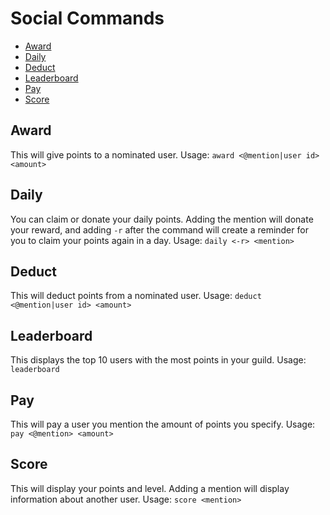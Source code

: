 # Social Commands

* [Award](#award)
* [Daily](#daily)
* [Deduct](#deduct)
* [Leaderboard](#leaderboard)
* [Pay](#pay)
* [Score](#score)

## Award

This will give points to a nominated user. Usage: `award <@mention|user id> <amount>`

## Daily

You can claim or donate your daily points. Adding the mention will donate your reward, and adding `-r` after the command will create a reminder for you to claim your points again in a day. Usage: `daily <-r> <mention>`

## Deduct

This will deduct points from a nominated user. Usage: `deduct <@mention|user id> <amount>`

## Leaderboard

This displays the top 10 users with the most points in your guild. Usage: `leaderboard`

## Pay

This will pay a user you mention the amount of points you specify. Usage: `pay <@mention> <amount>`

## Score

This will display your points and level. Adding a mention will display information about another user. Usage: `score <mention>`